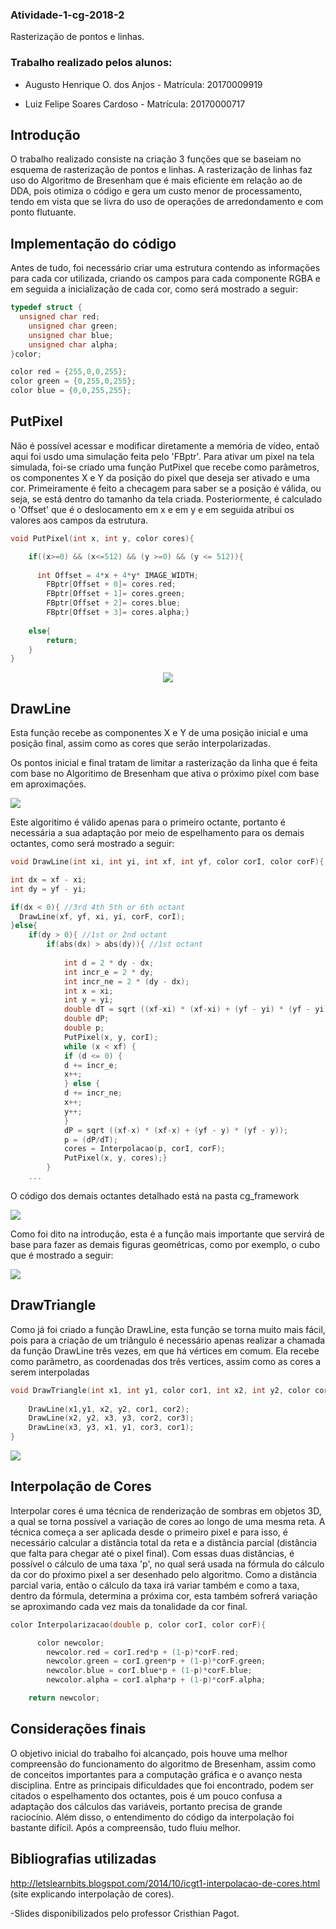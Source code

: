 ### Atividade-1-cg-2018-2
Rasterização de pontos e linhas.

### Trabalho realizado pelos alunos:

 - Augusto Henrique O. dos Anjos - Matrícula: 20170009919
 
 - Luiz Felipe Soares Cardoso - Matrícula: 20170000717

## Introdução

O trabalho realizado consiste na criação 3 funções que se baseiam no esquema de rasterização de pontos e linhas. A rasterização de linhas faz uso do Algoritmo de Bresenham que é mais eficiente em relação ao de DDA, pois otimiza o código e gera um custo menor de processamento, tendo em vista que se livra do uso de operações de arredondamento e com ponto flutuante.

## Implementação do código

Antes de tudo, foi necessário criar uma estrutura contendo as informações para cada cor utilizada, criando os campos para cada componente RGBA e em seguida a inicialização de cada cor, como será mostrado a seguir:

```c++
typedef struct {  
  unsigned char red; 
	unsigned char green; 
	unsigned char blue; 
	unsigned char alpha; 
}color;

color red = {255,0,0,255};
color green = {0,255,0,255};
color blue = {0,0,255,255};
```

## PutPixel

Não é possível acessar e modificar diretamente a memória de vídeo, entaõ aqui foi usdo uma simulação feita pelo 'FBptr'. Para ativar um pixel na tela simulada, foi-se criado uma função PutPixel que recebe como parâmetros, os componentes X e Y da posição do pixel que deseja ser ativado e uma cor. Primeiramente é feito a checagem para saber se a posição é válida, ou seja, se está dentro do tamanho da tela criada. Posteriormente, é calculado o 'Offset' que é o deslocamento em x e em y e em seguida atribui os valores aos campos da estrutura.

```c++
void PutPixel(int x, int y, color cores){

    if((x>=0) && (x<=512) && (y >=0) && (y <= 512)){
    
      int Offset = 4*x + 4*y* IMAGE_WIDTH;
	    FBptr[Offset + 0]= cores.red; 
	    FBptr[Offset + 1]= cores.green;
	    FBptr[Offset + 2]= cores.blue;
	    FBptr[Offset + 3]= cores.alpha;}
	
	else{
	    return;
	}	
}
```
<p align="center"> 
<img src="./prints/pixels.png" >
</p>

## DrawLine

Esta função recebe as componentes X e Y de uma posição inicial e uma posição final, assim como as cores que serão interpolarizadas.

Os pontos inicial e final tratam de limitar a rasterização da linha que é feita com base no Algoritimo de Bresenham que ativa o próximo píxel com base em aproximações.

<img src="./prints/bresenhamslide.png">

Este algoritimo é válido apenas para o primeiro octante, portanto é necessária a sua adaptação por meio de espelhamento para os demais octantes, como será mostrado a seguir:

```c++
void DrawLine(int xi, int yi, int xf, int yf, color corI, color corF){

int dx = xf - xi;
int dy = yf - yi;

if(dx < 0){ //3rd 4th 5th or 6th octant
  DrawLine(xf, yf, xi, yi, corF, corI);
}else{
	if(dy > 0){ //1st or 2nd octant
		if(abs(dx) > abs(dy)){ //1st octant
		  
			int d = 2 * dy - dx;
			int incr_e = 2 * dy;
			int incr_ne = 2 * (dy - dx);
			int x = xi;
			int y = yi;
			double dT = sqrt ((xf-xi) * (xf-xi) + (yf - yi) * (yf - yi)); 
			double dP;
			double p;
			PutPixel(x, y, corI);
			while (x < xf) {
			if (d <= 0) {
			d += incr_e;
			x++;
			} else {
			d += incr_ne;
			x++;
			y++;
			}
			dP = sqrt ((xf-x) * (xf-x) + (yf - y) * (yf - y));
			p = (dP/dT);
			cores = Interpolacao(p, corI, corF);
			PutPixel(x, y, cores);}
		}
    ...
```
O código dos demais octantes detalhado está na pasta cg_framework
 
<img src="./prints/octantes.png">

Como foi dito na introdução, esta é a função mais importante que servirá de base para fazer as demais figuras geométricas, como por exemplo, o cubo que é mostrado a seguir:

<img src="./prints/cubo.png">

## DrawTriangle

Como já foi criado a função DrawLine, esta função se torna muito mais fácil, pois para a criação de um triângulo é necessário apenas realizar a chamada da função DrawLine três vezes, em que há vértices em comum. Ela recebe como parâmetro, as coordenadas dos três vertices, assim como as cores a serem interpoladas

```c++
void DrawTriangle(int x1, int y1, color cor1, int x2, int y2, color cor2, int x3, int y3, color cor3){
    
    DrawLine(x1,y1, x2, y2, cor1, cor2);
    DrawLine(x2, y2, x3, y3, cor2, cor3);
    DrawLine(x3, y3, x1, y1, cor3, cor1);
}
```
<img src="./prints/triangulo.png">

## Interpolação de Cores

Interpolar cores é uma técnica de renderização de sombras em objetos 3D, a qual se torna possível a variação de cores ao longo de uma mesma reta. A técnica começa a ser aplicada desde o primeiro pixel e para isso, é necessário calcular a distância total da reta e a distância parcial (distância que falta para chegar até o pixel final). Com essas duas distâncias, é possível o cálculo de uma taxa 'p', no qual será usada na fórmula do cálculo da cor do pŕoximo pixel a ser desenhado pelo algoritmo. Como a distância parcial varia, então o cálculo da taxa irá variar também e como a taxa, dentro da fórmula, determina a próxima cor, esta também sofrerá variação se aproximando cada vez mais da tonalidade da cor final.

```c++
color Interpolarizacao(double p, color corI, color corF){

      color newcolor;
	    newcolor.red = corI.red*p + (1-p)*corF.red;
    	newcolor.green = corI.green*p + (1-p)*corF.green;
    	newcolor.blue = corI.blue*p + (1-p)*corF.blue;
    	newcolor.alpha = corI.alpha*p + (1-p)*corF.alpha;

	return newcolor;
```

## Considerações finais

O objetivo inicial do trabalho foi alcançado, pois houve uma melhor compreensão do funcionamento do algoritmo de Bresenham, assim como de conceitos importantes para a computação gráfica e o avanço nesta disciplina.
Entre as principais dificuldades que foi encontrado, podem ser citados o espelhamento dos octantes, pois é um pouco confusa a adaptação dos cálculos das variáveis, portanto precisa de grande raciocínio. Além disso, o entendimento do código da interpolação foi bastante difícil. Após a compreensão, tudo fluiu melhor.

## Bibliografias utilizadas

http://letslearnbits.blogspot.com/2014/10/icgt1-interpolacao-de-cores.html (site explicando interpolação de cores).

-Slides disponibilizados pelo professor Cristhian Pagot.




